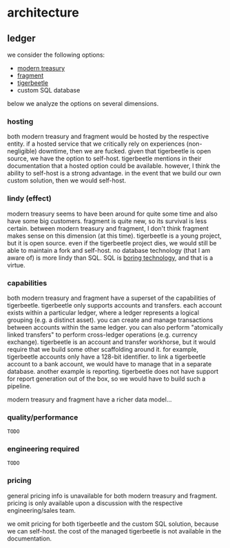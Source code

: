 # architecture

## ledger

we consider the following options:

* [modern treasury](https://www.moderntreasury.com)
* [fragment](https://fragment.dev)
* [tigerbeetle](https://tigerbeetle.com)
* custom SQL database

below we analyze the options on several dimensions.

### hosting

both modern treasury and fragment would be hosted by the respective entity.
if a hosted service that we critically rely on experiences (non-negligible) downtime, then we are fucked.
given that tigerbeetle is open source, we have the option to self-host.
tigerbeetle mentions in their documentation that a hosted option could be available.
however, I think the ability to self-host is a strong advantage.
in the event that we build our own custom solution, then we would self-host.

### lindy (effect)

modern treasury seems to have been around for quite some time and also have some big customers.
fragment is quite new, so its survival is less certain.
between modern treasury and fragment, I don't think fragment makes sense on this dimension (at this time).
tigerbeetle is a young project, but it is open source.
even if the tigerbeetle project dies, we would still be able to maintain a fork and self-host.
no database technology (that I am aware of) is more lindy than SQL.
SQL is [boring technology](https://mcfunley.com/choose-boring-technology), and that is a virtue.

### capabilities

both modern treasury and fragment have a superset of the capabilities of tigerbeetle.
tigerbeetle only supports accounts and transfers.
each account exists within a particular ledger, where a ledger represents a logical grouping (e.g. a distinct asset).
you can create and manage transactions between accounts within the same ledger.
you can also perform "atomically linked transfers" to perform cross-ledger operations (e.g. currency exchange).
tigerbeetle is an account and transfer workhorse, but it would require that we build some other scaffolding around it.
for example, tigerbeetle accounts only have a 128-bit identifier.
to link a tigerbeetle account to a bank account, we would have to manage that in a separate database.
another example is reporting.
tigerbeetle does not have support for report generation out of the box, so we would have to build such a pipeline.

modern treasury and fragment have a richer data model...

### quality/performance

`TODO`

### engineering required

`TODO`

### pricing

general pricing info is unavailable for both modern treasury and fragment.
pricing is only available upon a discussion with the respective engineering/sales team.

we omit pricing for both tigerbeetle and the custom SQL solution, because we can self-host.
the cost of the managed tigerbeetle is not available in the documentation.
